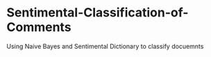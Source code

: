# Sentimental-Classification-of-Comments
Using Naive Bayes and Sentimental Dictionary to classify docuemnts
